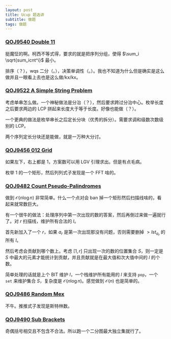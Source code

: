 ```yaml
---
layout: post
title: Ucup 题选讲
subtitle: 做题
tags: 做题
---
```


### [QOJ9540 Double 11](https://qoj.ac/contest/1821/problem/9540)

挺魔怔的啊。柯西不等式得，要求的就是把序列分组，使得 $\sum_i \sqrt{sum_icnt^i}$ 最小。

排序（？），wqs 二分（。），决策单调性（。）。我也不知道为什么但是确实是这么做并且一眼看上去也是这么做/kx/kx。

### [QOJ9522 A Simple String Problem](https://qoj.ac/contest/1817/problem/9522)

考虑单串怎么做。一个神秘做法是分治（？），然后要求跨过分治中心。枚举长度之后要求两边的 LCP 拼起来长度大于等于长度。好像也能做（？）。

一个更典的做法是枚举串长之后定长分块（优秀的拆分）。需要求调和级数次数级别的 LCP。

两个序列定长分块还是能做，就是一万种大分讨。

### [QOJ9456 012 Grid](https://qoj.ac/contest/1812/problem/9476)

如果左下，右上都是 $1$，方案数可以用 LGV 引理求出。但是有点毛病。

枚举 $1$ 的一个矩形，然后列列式子发现是一个 FFT 啥的。

### [QOJ9482 Count Pseudo-Palindromes](https://qoj.ac/contest/1812/problem/9482)

做到 $\mathcal O(n\log n)$ 非常简单。什么一个点对会 ban 掉一个矩形然后扫描线啥的，看起来就常数巨大。

有一个很牛的做法：处理序列中第一次出现的数的答案，然后再倒过来做一遍就行了。对 $r$ 扫描线，维护所有合法的 $l$。

首先新加入了一个 $r$，如果 $a_r$ 是第一次出现那没有问题，否则需要删掉 $>lst_{a_r}$ 的所有 $l$。

然后考虑会贡献到哪个数上。考虑 $[1,r]$ 只出现一次的数的位置集合 $S$，则一定是 $S$ 中最大的元素才能统计到贡献，并且贡献就是在最大值和次大值中间的 $l$ 的个数。

简单处理的话就是上个 BIT 维护 $l$，一个栈维护所有能用的 $l$ 来支持 `pop`，一个 `set` 来维护集合 $S$，复杂度是 $\mathcal O(n\log n)$。感觉做到 $\mathcal O(n)$ 也是简单的。

### [QOJ9486 Random Mex](https://qoj.ac/contest/1812/problem/9486)

不牛。推推式子发现是斯特林数。

### [QOJ9490 Sub Brackets](https://qoj.ac/contest/1812/problem/9490)

奇偶括号相交且不包含不合法。所以跑一个二分图最大独立集就行了。